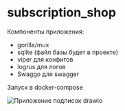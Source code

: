 # subscription_shop


Компоненты приложения:
- gorilla/mux
- sqlite (файл базы будет в проекте)
- viper для конфигов
- logrus для логов
- Swaggo для swagger

Запуск в docker-compose

![Приложение подписок drawio](https://github.com/user-attachments/assets/ae3a7e2b-1a76-4ee7-b41f-c2b20fcfb108)

